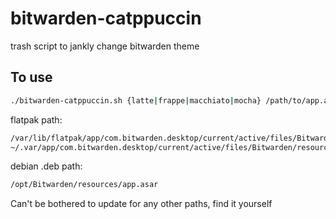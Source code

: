 # bitwarden-catppuccin
trash script to jankly change bitwarden theme

## To use
```bash
./bitwarden-catppuccin.sh {latte|frappe|macchiato|mocha} /path/to/app.asar
```

flatpak path:
```bash
/var/lib/flatpak/app/com.bitwarden.desktop/current/active/files/Bitwarden/resources/app.asar
~/.var/app/com.bitwarden.desktop/current/active/files/Bitwarden/resources/app.asar
```

debian .deb path:
```bash
/opt/Bitwarden/resources/app.asar
```

Can't be bothered to update for any other paths, find it yourself
